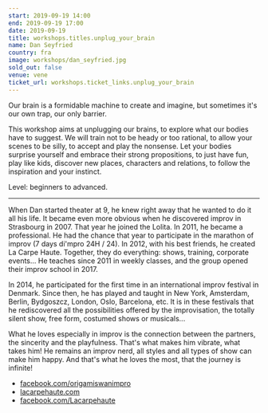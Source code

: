 ```yaml
---
start: 2019-09-19 14:00
end: 2019-09-19 17:00
date: 2019-09-19
title: workshops.titles.unplug_your_brain
name: Dan Seyfried
country: fra
image: workshops/dan_seyfried.jpg
sold_out: false
venue: vene
ticket_url: workshops.ticket_links.unplug_your_brain
---
```



Our brain is a formidable machine to create and imagine, but sometimes it's our own trap, our only barrier.

This workshop aims at unplugging our brains, to explore what our bodies have to suggest. We will train not to be heady or too rational, to allow your scenes to be silly, to accept and play the nonsense. Let your bodies surprise yourself and embrace their strong propositions, to just have fun, play like kids, discover new places, characters and relations, to follow the inspiration and your instinct.

Level: beginners to advanced.

---

When Dan started theater at 9, he knew right away that he wanted to do it all his life. It became even more obvious when he discovered improv in Strasbourg in 2007. That year he joined the Lolita. In 2011, he became a professional. He had the chance that year to participate in the marathon of improv (7 days di'mpro 24H / 24). In 2012, with his best friends, he created La Carpe Haute. Together, they do everything: shows, training, corporate events… He teaches since 2011 in weekly classes, and the group opened their improv school in 2017.

In 2014, he participated for the first time in an international improv festival in Denmark. Since then, he has played and taught in New York, Amsterdam, Berlin, Bydgoszcz, London, Oslo, Barcelona, etc. It is in these festivals that he rediscovered all the possibilities offered by the improvisation, the totally silent show, free form, costumed shows or musicals...

What he loves especially in improv is the connection between the partners, the sincerity and the playfulness. That's what makes him vibrate, what takes him! He remains an improv nerd, all styles and all types of show can make him happy. And that's what he loves the most, that the journey is infinite!

- [facebook.com/origamiswanimpro](https://facebook.com/origamiswanimpro)
- [lacarpehaute.com](https://lacarpehaute.com)
- [facebook.com/Lacarpehaute](https://facebook.com/Lacarpehaute)
